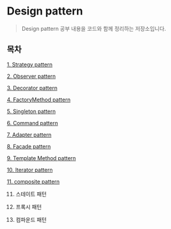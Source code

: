 # Design pattern

> Design pattern 공부 내용을 코드와 함께 정리하는 저장소입니다.


## 목차
[1. Strategy pattern](https://github.com/chl8263/DesignPatterns/blob/master/src/main/md/strategy/strategyPattern.md)

[2. Observer pattern](https://github.com/chl8263/DesignPatterns/blob/master/src/main/md/observer/observerPattern.md)

[3. Decorator pattern](https://github.com/chl8263/DesignPatterns/blob/master/src/main/md/decorator/decoratorPattern.md)

[4. FactoryMethod pattern](https://github.com/chl8263/DesignPatterns/blob/master/src/main/md/factory/factoryPattern.md)

[5. Singleton pattern](https://github.com/chl8263/DesignPatterns/blob/master/src/main/md/singleton/singletonPattern.md)

[6. Command pattern](https://github.com/chl8263/DesignPatterns/blob/master/src/main/md/command/commandPattern.md)

[7. Adapter pattern](https://github.com/chl8263/DesignPatterns/blob/master/src/main/md/adapter/adapterPattern.md)

[8. Facade pattern](https://github.com/chl8263/DesignPatterns/blob/master/src/main/md/facade/facadePattern.md)

[9. Template Method pattern](https://github.com/chl8263/DesignPatterns/blob/master/src/main/md/template_method/templateMethodPattern.md)

[10. Iterator pattern](https://github.com/chl8263/DesignPatterns/blob/master/src/main/md/iterator/iteratorPattern.md)

[11. composite pattern](https://github.com/chl8263/DesignPatterns/blob/master/src/main/md/composite/compositePattern.md)

11. 스테이트 패턴

12. 프록시 패턴
13. 컴파운드 패턴
